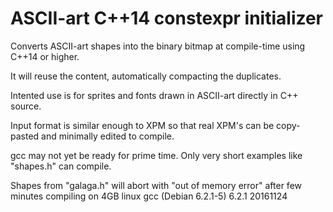 # ASCII-art C++14 constexpr initializer

Converts ASCII-art shapes into the binary bitmap
at compile-time using C++14 or higher.

It will reuse the content, automatically 
compacting the duplicates.

Intented use is for sprites and fonts drawn in
ASCII-art directly in C++ source.

Input format is similar enough to XPM so that 
real XPM's can be copy-pasted and minimally edited
to compile.

gcc may not yet be ready for prime time.
Only very short examples like "shapes.h"
can compile.

Shapes from "galaga.h" will abort with
"out of memory error" after few minutes
compiling on 4GB linux gcc (Debian 6.2.1-5) 6.2.1 20161124
